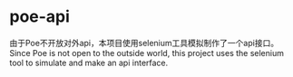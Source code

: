 # poe-api
由于Poe不开放对外api，本项目使用selenium工具模拟制作了一个api接口。   Since Poe is not open to the outside world, this project uses the selenium tool to simulate and make an api interface.
